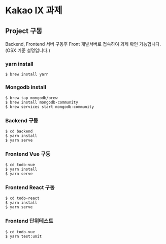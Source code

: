 # Kakao IX 과제

## Project 구동

Backend, Frontend 서버 구동후 Front 개발서버로 접속하여 과제 확인 가능합니다. (OSX 기준 설명입니다.)

### yarn install
```shell script
$ brew install yarn
```

### Mongodb install

```shell script
$ brew tap mongodb/brew
$ brew install mongodb-community
$ brew services start mongodb-community
```

### Backend 구동

```shell script
$ cd backend
$ yarn install
$ yarn serve
```

### Frontend Vue 구동

```shell script
$ cd todo-vue
$ yarn install
$ yarn serve
```

### Frontend React 구동

```shell script
$ cd todo-react
$ yarn install
$ yarn serve
```

### Frontend 단위테스트

```shell script
$ cd todo-vue
$ yarn test:unit
```
